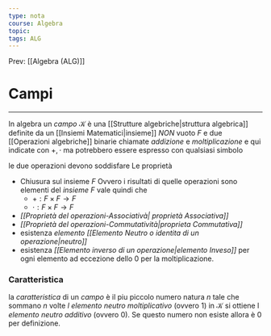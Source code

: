 ```yaml
---
type: nota
course: Algebra
topic: 
tags: ALG
---
```


Prev: [[Algebra (ALG)]]

# Campi
---
In algebra un _campo_ $\mathcal{K}$ è una [[Strutture algebriche|struttura algebrica]] definite da un [[Insiemi Matematici|insieme]] _NON_  vuoto $F$ e due [[Operazioni algebriche]] binarie chiamate _addizione_ e _moltiplicazione_ e qui indicate con $+,\cdot$ ma potrebbero essere espresso con qualsiasi simbolo 


le due operazioni devono soddisfare Le proprietà
 - Chiusura sul insieme $F$ Ovvero i risultati di quelle operazioni sono elementi del _insieme_ $F$ vale quindi che 
	 - $+:F\times F \rightarrow F$
	 - $\cdot:F\times F \rightarrow F$
- _[[Proprietà del operazioni-Associativà| proprietà Associativa]]_
- _[[Proprietà del operazioni-Commutatività|proprieta Commutativa]]_
- esistenza _elemento [[Elemento Neutro o identita di un operazione|neutro]]_ 
- esistenza _[[Elemento inverso di un operazione|elemento Inveso]]_ per ogni elemento ad eccezione dello 0 per la moltiplicazione.

### Caratteristica
la _caratteristica_ di un _campo_ è il piu piccolo numero natura $n$ tale che sommano $n$ volte _l elemento neutro moltiplicativo_ (ovvero $1$) in $\mathcal{K}$ si ottiene l _elemento neutro additivo_ (ovvero 0).
Se questo numero non esiste allora è $0$ per definizione.
